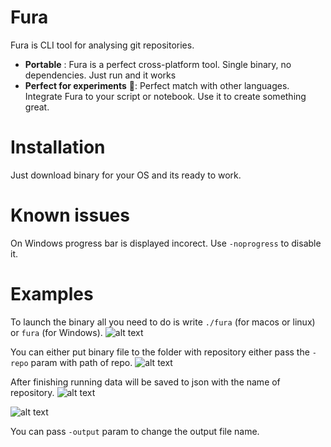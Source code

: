 # Fura
Fura is CLI tool for analysing git repositories.

 - **Portable** : Fura is a perfect cross-platform tool. Single binary, no dependencies.  Just run and it works
 - **Perfect for experiments** 🔬: Perfect match with other languages. Integrate Fura to your script or notebook. Use it to create something great.


# Installation
Just download binary for your OS and its ready to work. 

# Known issues 
On Windows progress bar is displayed incorect. Use `-noprogress` to disable it. 

# Examples
To launch the binary all you need to do is write `./fura` (for macos or linux) or `fura` (for Windows).
![alt text](https://github.com/cali4888/fura/blob/master/process_view.jpg)

 You can either put binary file to the folder with repository either pass the `-repo` param with path of repo. 
![alt text](https://github.com/cali4888/fura/blob/master/start_repo_remote.jpg)

After finishing running data will be saved to json with the name of repository. 
![alt text](https://github.com/cali4888/fura/blob/master/process_finished.jpg)

![alt text](https://github.com/cali4888/fura/blob/master/json_saved.jpg)

You can pass `-output` param to change the output file name. 
